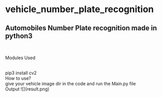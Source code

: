 # vehicle_number_plate_recognition
<h2>Automobiles Number Plate recognition made in python3</h2><br>
<p>Modules Used</p><br>
pip3 install cv2
<br>
How to use?
<br>
give your vehicle image dir in the code and run the Main.py file
<br>
Output
![](result.png)
